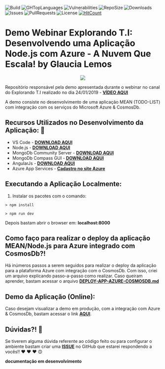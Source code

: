 ![Build](https://img.shields.io/travis/glaucia86/demo-explorando-ti-webinar/master.svg)
![GHTopLanguages](https://img.shields.io/github/languages/top/glaucia86/demo-explorando-ti-webinar.svg?colorB=gree)
![Vulnerabilities](https://img.shields.io/snyk/vulnerabilities/github/glaucia86/demo-explorando-ti-webinar.svg)
![RepoSize](https://img.shields.io/github/repo-size/glaucia86/demo-explorando-ti-webinar.svg?colorB=gree)
![Downloads](https://img.shields.io/github/downloads/glaucia86/demo-explorando-ti-webinar/total.svg)
![Issues](https://img.shields.io/github/issues/glaucia86/demo-explorando-ti-webinar.svg)
![PullRequests](https://img.shields.io/github/issues-pr/glaucia86/demo-explorando-ti-webinar.svg)
![License](https://img.shields.io/github/license/glaucia86/demo-explorando-ti-webinar.svg?colorB=gree)
[![HitCount](http://hits.dwyl.io/glaucia86/demo-explorando-ti-webinar.svg)](http://hits.dwyl.io/glaucia86/demo-explorando-ti-webinar)

# Demo Webinar Explorando T.I: Desenvolvendo uma Aplicação Node.js com Azure - A Nuvem Que Escala! by Glaucia Lemos

<p align="center">
  <img src="https://i.imgsafe.org/79/796a3eb478.png"/>  
</p>

Repositório responsável pela demo apresentada durante o webinar no canal do Explorando T.I realizado no dia 24/01/2019 - **[VÍDEO AQUI](https://www.youtube.com/watch?v=GminGcR4rOU)**

A demo consiste no desenvolvimento de uma aplicação MEAN (TODO-LIST) com integração com os serviços do Microsoft Azure & CosmosDb.

## Recursos Utilizados no Desenvolvimento da Aplicação: :rocket:

* VS Code - **[DOWNLOAD AQUI](https://code.visualstudio.com/)**
* Node.js - **[DOWNLOAD AQUI](https://nodejs.org/en/)**
* MongoDb Community Server - **[DOWNLOAD AQUI](https://www.mongodb.com/download-center/community)**
* MongoDb Compass GUI - **[DOWNLOAD AQUI](https://www.mongodb.com/download-center/compass)**
* AngularJs - **[DOWNLOAD AQUI](https://angularjs.org/)**
* Azure App Services - **[Cadastro no site Azure](https://azure.microsoft.com/pt-br/)**

## Executando a Aplicação Localmente:

1) Instalar os pacotes com o comando:

```
> npm install
```

```
> npm run dev
```

Depois bastam abrir o browser em: **localhost:8000**

## Como faço para realizar o deploy da aplicação MEAN/Node.js para Azure integrado com CosmosDb?!

Há inúmeros passos a serem seguidos para realizar o deploy da aplicação para a plataforma Azure com integração com o CosmosDb. Com isso, criei um arquivo explicando passo-a-passo como realizar.
Caso queiram aprender, bastam acessar o arquivo **[DEPLOY-APP-AZURE-COSMOSDB.md](DEPLOY-APP-AZURE-COSMOSDB.md)**

## Demo da Aplicação (Online):

Caso desejam visualizar a demo em produção, com a integração com Azure & CosmosDb, bastam acessar o link **[AQUI](https://mean-todo-list-explorandoti.azurewebsites.net/)**.


## Dúvidas?! :triangular_flag_on_post:

Se tiverem alguma dúvida referente ao código feito ou para configurar o ambiente bastam criar uma **[ISSUE](https://github.com/glaucia86/demo-explorando-ti-webinar/issues)** no GitHub que estarei respondendo a vocês!! :heart: :heart: :heart: :blush:

**documentação em desenvolvimento**

